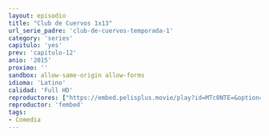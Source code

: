```yaml
---
layout: episodio
title: "Club de Cuervos 1x13"
url_serie_padre: 'club-de-cuervos-temporada-1'
category: 'series'
capitulo: 'yes'
prev: 'capitulo-12'
anio: '2015'
proximo: ''
sandbox: allow-same-origin allow-forms
idioma: 'Latino'
calidad: 'Full HD'
reproductores: ["https://embed.pelisplus.movie/play?id=MTc0NTE=&option=latin"]
reproductor: 'fembed'
tags:
- Comedia
---
```











